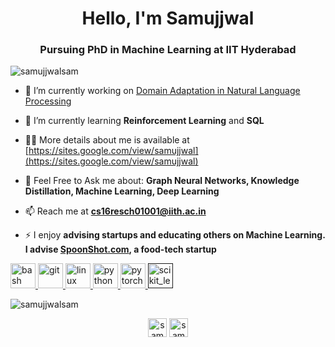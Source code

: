 <h1 align="center">Hello, I'm Samujjwal</h1>
<h3 align="center">Pursuing PhD in Machine Learning at IIT Hyderabad</h3>

<p align="left"> <img src="https://komarev.com/ghpvc/?username=samujjwalsam" alt="samujjwalsam" /> </p>

- 🔭 I’m currently working on [Domain Adaptation in Natural Language Processing](https://github.com/SamujjwalSam/Short-text_GNN)

- 🌱 I’m currently learning **Reinforcement Learning** and **SQL**

- 👨‍💻 More details about me is available at [https://sites.google.com/view/samujjwal](https://sites.google.com/view/samujjwal)

- 💬 Feel Free to Ask me about: **Graph Neural Networks, Knowledge Distillation, Machine Learning, Deep Learning**

- 📫 Reach me at **cs16resch01001@iith.ac.in**

- ⚡ I enjoy **advising startups and educating others on Machine Learning. I advise [SpoonShot.com](SpoonShot.com), a food-tech startup**

<!-- <p align="left"><img src="https://www.vectorlogo.zone/logos/git-scm/git-scm-icon.svg" alt="git" width="40" height="40"/> <img src="https://devicons.github.io/devicon/devicon.git/icons/linux/linux-original.svg" alt="linux" width="40" height="40"/> <img src="https://devicons.github.io/devicon/devicon.git/icons/python/python-original.svg" alt="python" width="40" height="40"/> <img src="https://www.vectorlogo.zone/logos/pytorch/pytorch-icon.svg" alt="pytorch" width="40" height="40"/></p> -->

<p align="left"> <a href="https://www.gnu.org/software/bash/" target="_blank"> <img src="https://www.vectorlogo.zone/logos/gnu_bash/gnu_bash-icon.svg" alt="bash" width="40" height="40"/> </a> <a href="https://git-scm.com/" target="_blank"> <img src="https://www.vectorlogo.zone/logos/git-scm/git-scm-icon.svg" alt="git" width="40" height="40"/> </a> <a href="https://www.linux.org/" target="_blank"> <img src="https://devicons.github.io/devicon/devicon.git/icons/linux/linux-original.svg" alt="linux" width="40" height="40"/> </a> <a href="https://www.python.org" target="_blank"> <img src="https://devicons.github.io/devicon/devicon.git/icons/python/python-original.svg" alt="python" width="40" height="40"/> </a> <a href="https://pytorch.org/" target="_blank"> <img src="https://www.vectorlogo.zone/logos/pytorch/pytorch-icon.svg" alt="pytorch" width="40" height="40"/> </a> <a href="" target="_blank"> <img src="https://upload.wikimedia.org/wikipedia/commons/0/05/Scikit_learn_logo_small.svg" alt="scikit_learn" width="40" height="40"/> </a> </p>

<p><img align="center" src="https://github-readme-stats.vercel.app/api/top-langs/?username=samujjwalsam&layout=compact" alt="samujjwalsam" /></p>

<p align="center">
<a href="https://twitter.com/samujjwal_sam" target="blank"><img align="center" src="https://cdn.jsdelivr.net/npm/simple-icons@3.0.1/icons/twitter.svg" alt="samujjwal_sam" height="30" width="30" /></a>
<a href="https://linkedin.com/in/samujjwal" target="blank"><img align="center" src="https://cdn.jsdelivr.net/npm/simple-icons@3.0.1/icons/linkedin.svg" alt="samujjwal" height="30" width="30" /></a>
</p>

